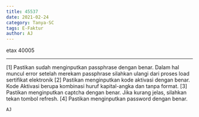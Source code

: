 ```yaml
---
title: 45537
date: 2021-02-24
category: Tanya-SC
tags: E-Faktur
author: AJ
---
```


etax 40005

---

[1] Pastikan sudah menginputkan passphrase dengan benar. Dalam hal muncul error setelah merekam passphrase silahkan ulangi dari proses load sertifikat elektronik [2] Pastikan menginputkan kode aktivasi dengan benar. Kode Aktivasi berupa kombinasi huruf kapital-angka dan tanpa format. [3] Pastikan menginputkan captcha dengan benar. Jika kurang jelas, silahkan tekan tombol refresh. [4] Pastikan menginputkan password dengan benar.

`AJ`
